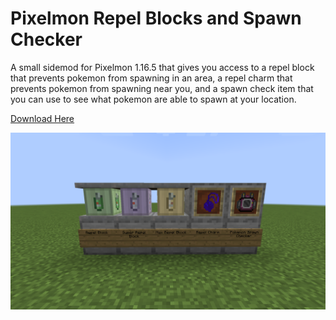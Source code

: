 # Pixelmon Repel Blocks and Spawn Checker
A small sidemod for Pixelmon 1.16.5 that gives you access to a repel block that prevents pokemon from spawning in an area, 
a repel charm that prevents pokemon from spawning near you, and a spawn check item that you can use to see what
pokemon are able to spawn at your location.

[Download Here](https://github.com/dninosores/pixelmon-repel-blocks/releases/latest)

![screenshot](screenshot.png)